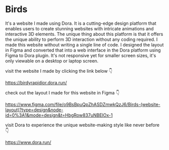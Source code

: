 # Birds
It's a website I made using Dora. It is a cutting-edge design platform that enables users to create stunning websites with intricate animations and interactive 3D elements. The unique thing about this platform is that it offers the unique ability to perform 3D interaction without any coding required. I made this website without writing a single line of code. I designed the layout in Figma and converted that into a web interface in the Dora platform using Figma to Dora plugin. It's not responsive yet for smaller screen sizes, it's only viewable on a desktop or laptop screen.

visit the website I made by clicking the link below 👇

https://birdyrapidior.dora.run/

check out the layout I made for this website in Figma 👇

https://www.figma.com/file/o9BsBpuQpZhASDZmwkQzJ6/Birds-(website-layout)?type=design&node-id=0%3A1&mode=design&t=HbgRow837uNBElOx-1

visit Dora to experience the unique website-making style like never before 👇

https://www.dora.run/
